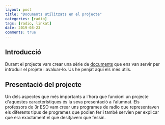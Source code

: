```yaml
---
layout: post
title: "Documents utilitzats en el projecte"
categories: [radio]
tags: [radio, linkat]
date: 2019-08-23
comments: true
---
```


## Introducció

Durant el projecte vam crear una sèrie de [documents](https://drive.google.com/drive/folders/1Dsj7TIPZqhzq94rTlZfcnLxUW8Ru0dPf?usp=sharing) que ens van servir per introduir el projete i avaluar-lo. Us he penjat aquí els més útils.

## Presentació del projecte

Un dels aspectes que més importants a l'hora que funcioni un projecte d'aquestes característiques és la seva presentació a l'alumnat. Els professors de 3r ESO vam crear uns programes de radio que representaven els diferents tipus de programes que podien fer i també servien per explicar que era exactament el que desitjavem que fessin. 
